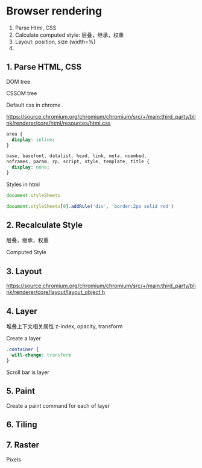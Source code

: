 # Browser rendering
1. Parse Html, CSS
2. Calculate computed style: 层叠，继承，权重
3. Layout: position, size (width=%)
4. 

## 1. Parse HTML, CSS
DOM tree

CSSOM tree


Default css in chrome

https://source.chromium.org/chromium/chromium/src/+/main:third_party/blink/renderer/core/html/resources/html.css

```css
area {
  display: inline;
}

base, basefont, datalist, head, link, meta, noembed,
noframes, param, rp, script, style, template, title {
  display: none;
}
```

Styles in html
```js
document.styleSheets

document.styleSheets[0].addRule('div', 'border:2px solid red')

```

## 2. Recalculate Style
层叠，继承，权重

Computed Style


## 3. Layout
https://source.chromium.org/chromium/chromium/src/+/main:third_party/blink/renderer/core/layout/layout_object.h


## 4. Layer

堆叠上下文相关属性
z-index, opacity, transform


Create a layer
```css
.container {
  will-change: transform
}
```

Scroll bar is layer

## 5. Paint
Create a paint command for each of layer

## 6. Tiling


## 7. Raster

Pixels




